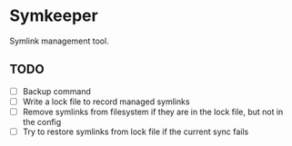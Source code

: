 # Symkeeper

Symlink management tool.

## TODO

- [ ] Backup command
- [ ] Write a lock file to record managed symlinks
- [ ] Remove symlinks from filesystem if they are in the lock file, but not in the config
- [ ] Try to restore symlinks from lock file if the current sync fails
